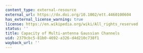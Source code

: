 ```yaml
---
content_type: external-resource
external_url: https://dx.doi.org/10.1002/ett.4460100604
has_external_license_warning: true
license: https://en.wikipedia.org/wiki/All_rights_reserved
status: ''
title: Capacity of Multi-antenna Gaussian Channels
uid: 2379cbc5-81b0-4692-a326-d4d210c738f1
wayback_url: ''
---
```

